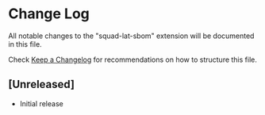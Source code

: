 # Change Log

All notable changes to the "squad-lat-sbom" extension will be documented in this file.

Check [Keep a Changelog](http://keepachangelog.com/) for recommendations on how to structure this file.

## [Unreleased]

- Initial release